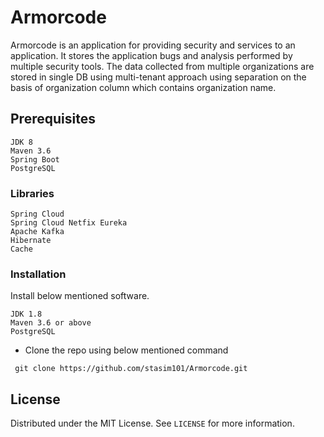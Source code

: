 # Armorcode
Armorcode is an application for providing security and services to an application. It stores the application bugs and analysis performed by multiple security tools.
The data collected from multiple organizations are stored in single DB using multi-tenant approach using separation on the basis of organization column which contains organization name.

## Prerequisites

```
JDK 8
Maven 3.6
Spring Boot
PostgreSQL
```
### Libraries

```
Spring Cloud
Spring Cloud Netfix Eureka
Apache Kafka
Hibernate
Cache
```
### Installation

Install below mentioned software.

```
JDK 1.8
Maven 3.6 or above
PostgreSQL
```

 - Clone the repo using below mentioned command
```
 git clone https://github.com/stasim101/Armorcode.git
```

## License

Distributed under the MIT License. See `LICENSE` for more information.
